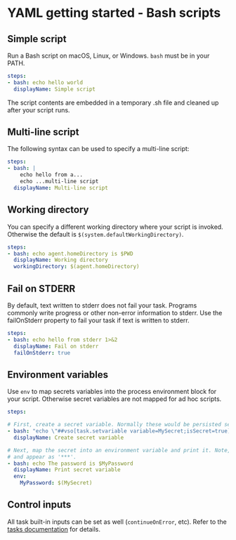 # YAML getting started - Bash scripts

## Simple script

Run a Bash script on macOS, Linux, or Windows. `bash` must be in your PATH.

```yaml
steps:
- bash: echo hello world
  displayName: Simple script
```

The script contents are embedded in a temporary .sh file and cleaned up after your script runs.

## Multi-line script

The following syntax can be used to specify a multi-line script:

```yaml
steps:
- bash: |
    echo hello from a...
    echo ...multi-line script
  displayName: Multi-line script
```

## Working directory

You can specify a different working directory where your script is invoked. Otherwise the default is `$(system.defaultWorkingDirectory)`.

```yaml
steps:
- bash: echo agent.homeDirectory is $PWD
  displayName: Working directory
  workingDirectory: $(agent.homeDirectory)
```

## Fail on STDERR

By default, text written to stderr does not fail your task. Programs commonly write progress
or other non-error information to stderr. Use the failOnStderr property to fail your task if
text is written to stderr.

```yaml
steps:
- bash: echo hello from stderr 1>&2
  displayName: Fail on stderr
  failOnStderr: true
```

## Environment variables

Use `env` to map secrets variables into the process environment block for your script. Otherwise secret variables are not mapped for ad hoc scripts.

```yaml
steps:

# First, create a secret variable. Normally these would be persisted securely by the definition.
- bash: "echo \"##vso[task.setvariable variable=MySecret;isSecret=true]My secret value\""
  displayName: Create secret variable

# Next, map the secret into an environment variable and print it. Note, secrets are masked in the log
# and appear as '***'.
- bash: echo The password is $MyPassword
  displayName: Print secret variable
  env:
    MyPassword: $(MySecret)
```

## Control inputs

All task built-in inputs can be set as well (`continueOnError`, etc). Refer to the [tasks documentation](yamlgettingstarted-tasks.md) for details.
